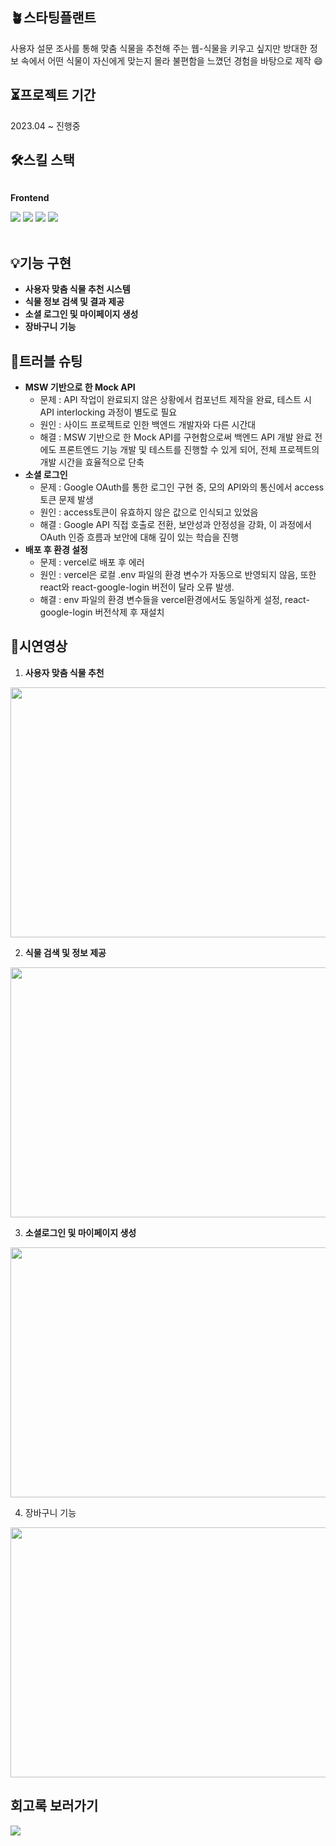 ## 🪴스타팅플랜트
사용자 설문 조사를 통해 맞춤 식물을 추천해 주는 웹-식물을 키우고 싶지만 방대한 정보 속에서 어떤 식물이 자신에게 맞는지 몰라 불편함을 느꼈던 경험을 바탕으로 제작 :smile:

## ⏳프로젝트 기간 
2023.04 ~ 진행중

## 🛠️스킬 스택 
<div style="display:flex; flex-direction:column; align-items:flex-start;">
    <p><strong>Frontend</strong></p>
    <div>
        <img src="https://img.shields.io/badge/React-61DAFB?style=flat-square&logo=React&logoColor=white">
        <img src="https://img.shields.io/badge/Recoil-3578E5?style=flat-square&logo=Recoil&logoColor=white"> 
        <img src="https://img.shields.io/badge/Swiper-6332F6?style=flat-square&logo=Swiper&logoColor=white"> 
        <img src="https://img.shields.io/badge/Vercel-000000?style=flat-square&logo=Vercel&logoColor=white"> 
    </div><br/>
</div>

## 💡기능 구현
* **사용자 맞춤 식물 추천 시스템**
* **식물 정보 검색 및 결과 제공**
* **소셜 로그인 및 마이페이지 생성**
* **장바구니 기능**


## 📌트러블 슈팅
* **MSW 기반으로 한 Mock API**
  * 문제 :  API 작업이 완료되지 않은 상황에서 컴포넌트 제작을 완료, 테스트 시 API interlocking 과정이 별도로 필요
  * 원인 : 사이드 프로젝트로 인한 백엔드 개발자와 다른 시간대
  * 해결 : MSW 기반으로 한 Mock API를 구현함으로써 백엔드 API 개발 완료 전에도 프론트엔드 기능 개발 및 테스트를 진행할 수 있게 되어, 전체 프로젝트의 개발 시간을 효율적으로 단축
* **소셜 로그인**
  * 문제 : Google OAuth를 통한 로그인 구현 중, 모의 API와의 통신에서 access 토큰 문제 발생
  * 원인 : access토큰이 유효하지 않은 값으로 인식되고 있었음
  * 해결 : Google API 직접 호출로 전환, 보안성과 안정성을 강화, 이 과정에서 OAuth 인증 흐름과 보안에 대해 깊이 있는 학습을 진행
* **배포 후 환경 설정**
  * 문제 : vercel로 배포 후 에러
  * 원인 : vercel은 로컬 .env 파일의 환경 변수가 자동으로 반영되지 않음, 또한 react와 react-google-login 버전이 달라 오류 발생.
  * 해결 : env 파일의 환경 변수들을 vercel환경에서도 동일하게 설정, react-google-login 버전삭제 후 재설치

## 📌시연영상 
 1. **사용자 맞춤 식물 추천** 
<p align="left">
  <img src="https://github.com/doyi0107/starting_plant/assets/93458143/bec55871-f40b-4f0f-814f-0420b6f19df1" width="700" height="400">
</p>

 2. **식물 검색 및 정보 제공**
<p align="left">
  <img src="https://github.com/doyi0107/starting_plant/assets/93458143/6914abb6-3738-4508-85bc-26da6c59773a" width="700" height="400">
</p>

 3. **소셜로그인 및 마이페이지 생성**
<p align="left">
  <img src="https://github.com/doyi0107/starting_plant/assets/93458143/da457bdc-e705-431d-b26e-05134de6efb5" width="700" height="400">
</p>

 4. 장바구니 기능
<p align="left">
  <img src="https://github.com/doyi0107/starting_plant/assets/93458143/82bdb5b6-72d0-44ed-ad50-1fc53f0932be" width="700" height="400">
</p>

## 회고록 보러가기 
 <a href="https://2-doooo-2.tistory.com/170">
      <img src="https://img.shields.io/badge/Tistory-E74C3C?style=flat-square&logo=tistory&logoColor=white"> 
 </a>




